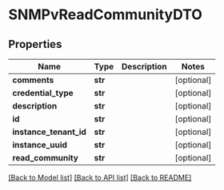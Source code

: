# SNMPvReadCommunityDTO

## Properties
Name | Type | Description | Notes
------------ | ------------- | ------------- | -------------
**comments** | **str** |  | [optional] 
**credential_type** | **str** |  | [optional] 
**description** | **str** |  | [optional] 
**id** | **str** |  | [optional] 
**instance_tenant_id** | **str** |  | [optional] 
**instance_uuid** | **str** |  | [optional] 
**read_community** | **str** |  | [optional] 

[[Back to Model list]](../README.md#documentation-for-models) [[Back to API list]](../README.md#documentation-for-api-endpoints) [[Back to README]](../README.md)


